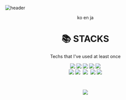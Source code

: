 ![header](https://capsule-render.vercel.app/api?type=soft&color=auto&height=150&section=header&text=YeonJooLee&fontSize=70&animation=twinkling)

<p align="center">ko en ja</p>

<div align=center><h1>📚 STACKS</h1></div>

<p align="center"> Techs that I've used at least once </p>

<p align="center">
  <img src="https://img.shields.io/badge/html5-E34F26?style=for-the-badge&logo=html5&logoColor=white"> 
  <img src="https://img.shields.io/badge/css-1572B6?style=for-the-badge&logo=css3&logoColor=white"> 
  <img src="https://img.shields.io/badge/javascript-F7DF1E?style=for-the-badge&logo=javascript&logoColor=black"> 
  <img src="https://img.shields.io/badge/flutter-02569B?style=for-the-badge&logo=flutter&logoColor=white">
  <img src="https://img.shields.io/badge/arduino-ff0000?style=for-the-badge&logo=arduino&logoColor=white">
  <br>
  <img src="https://img.shields.io/badge/vue.js-7fffd4?style=for-the-badge&logo=vue.js&logoColor=white">
  <img src="https://img.shields.io/badge/Mysql-ee82ee?style=flat-square&logo=MySql&logoColor=white"/></a>&nbsp 
  <img src="https://img.shields.io/badge/aws-333664?style=flat-square&logo=amazon-aws&logoColor=white"/></a>&nbsp 
  <img src="https://img.shields.io/badge/node.js-339933?style=for-the-badge&logo=Node.js&logoColor=white">
  <img src="https://img.shields.io/badge/github-000000?style=for-the-badge&logo=github&logoColor=white">
  
</p>

<br>


<p align="center">
  <a href="https://hits.seeyoufarm.com"><img src="https://hits.seeyoufarm.com/api/count/incr/badge.svg?url=https%3A%2F%2Fgithub.com%2Fwookyoungkim&count_bg=%23ED6DA3&title_bg=%2386757E&icon=github.svg&icon_color=%23E1DEDE&title=hits&edge_flat=false"/></a>
</p>
